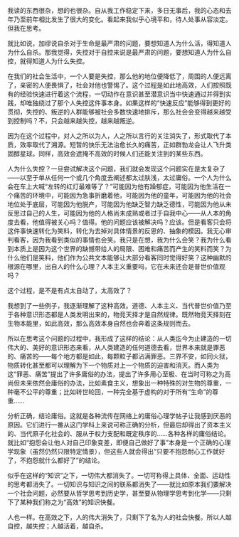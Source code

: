 我读的东西很杂，想的也很杂。自从我工作稳定下来，多日无事后，我的心态和去年乃至前年相比发生了很大的变化。看起来我似乎心境平和，待人处事从容淡定。但我在思考。

就比如说，加缪说自杀对于生命是最严肃的问题，要想知道人为什么活，得知道人为什么自杀。那我觉得，失控对于自控来说是最严肃的问题，要想知道人为什么自控，就得知道人为什么失控。

在我们的社会生活中，一个人要是失控，那么他的地位便降低了，周围的人便远离了，亲密的人便畏惧了，社会对他也警惕了。这个过程是如此地高效，人们按照既有的经验快速进行着这个流程，一切动作在意识甚至潜意识当中快速通过并得到实践，却唯独绕过了那个人失控这件事本身。如果这样的“快速反应”能够得到更好的贯彻，失控的、叛逆的人群能够被社会多数快速地排斥，那么社会会变得越来越受到控制吗？不，只会越来越失控，越来越叛逆。

因为在这个过程中，对人之所以为人，人之所以言行的关注消失了，形式取代了本质，效率取代了溯源。短暂的快乐无法治愈长久的痛苦，正如群勃龙会让人飞升类固醇星球。同样，高效会遮掩不高效的时候人们还能关注到的某些东西。

人为什么失控？一旦尝试解决这个问题，我们就会发现这个问题实在是太复杂了——以至于单从任何一个或几个角度去阐述都太过肤浅，太过庸俗。一个人为什么会在车上大喊“左转的红灯最难等了？”可能因为他有躁郁症，可能因为他生活在一个痛苦的环境中，可能因为急事折磨着他，可能因为他的童年，可能因为他的社会地位处于底层，可能因为他脱产，可能因为他缺乏智力缺乏德性，可能因为他从未反思过自己的人生，可能因为他的人格尚未成熟或者过于自我中心——从人本的角度去看，他值得被关心吗？值得。他的问题应该被解决吗？应该。但是看客只会将这件事快速转化为笑料，转化为去掉对具体情景的反思的、抽象的模因。我无心审判看客，因为我看到类似的事情也会笑。我只是在想，我为什么会笑？我为什么看到本质上是因为这个世界的缺憾带给人的局限、困难和痛苦而产生的笑料而笑？为什么他们是笑料，他们作为公共文本能够让大部分看客同时觉得好笑？这种幽默的根源在哪里，出自人的什么心理？人本主义重要吗，它在未来还会是普世价值观吗？

这个过程，是不是有点太自动了，太高效了？

我想到了一些例子，我逐渐理解了这种高效。道德、人本主义、当代普世价值乃至于各种意识形态都是人类发明出来的，物竞天择才是自然规律。既然物竞天择刻在生物本能里，如此高效，那么高效本身自然也会奔着这条规则而去。

所以在思考这个问题的过程中，我形成了这样的结论：从人类迄今为止建造的一切伟大的、美好的意识形态来看，从人类建造的任何道德去看，世界本来就是罪恶的、痛苦的——每个地方都是如此，每颗粒子都沾满罪恶。三界不安，如同火狱，物质转化甚至都可以理解为下一个物质对上一个物质的迫害和消灭。而人类为这“罪恶、痛苦”提出了许多庸俗的办法，提出了许多用心至极、在当时可称之为高尚但未来依然会庸俗的办法，比如素食主义，想象出一种特殊的对生物的尊重，一种毫不公平的尊重；比如转世轮回，一种完全基于虚构的对于所有“生命”的尊重……

分析正确，结论庸俗。这就是各种流传在网络上的庸俗心理学帖子让我感到厌恶的原因。它们进行一番从这门学科上来说可称正确的分析，但最后却得出了资本主义的、当代原子化社会的、服从于权力支配和既定秩序的……各种各样的庸俗结论。就比如“抱怨会让他人对自己印象变差，即便自己做好了事”本身是一个正确的心理学现象（虽然仍然只限特定情景），但这些人就会得出“只要不抱怨耐心工作就好了，不抱怨就什么都好了”的结论。

似乎在这样的“知识”之下，一切伟大都消失了。一切可称得上具体、全面、运动性的思考都消失了。一切知识与知识之间的联系都消失了——就比如原本我们要解决一个社会问题，必然要从哲学思考到历史学，甚至要从物理学思考到化学——只剩下了某种我们称之为“高效”的知识快餐。

人也一样。在高效之下，人的伟大消失了，只剩下了名为人的社会快餐。所以人越自控，越失控；人越活着，越自杀。

<!-- ##{"timestamp":1739258401}## -->